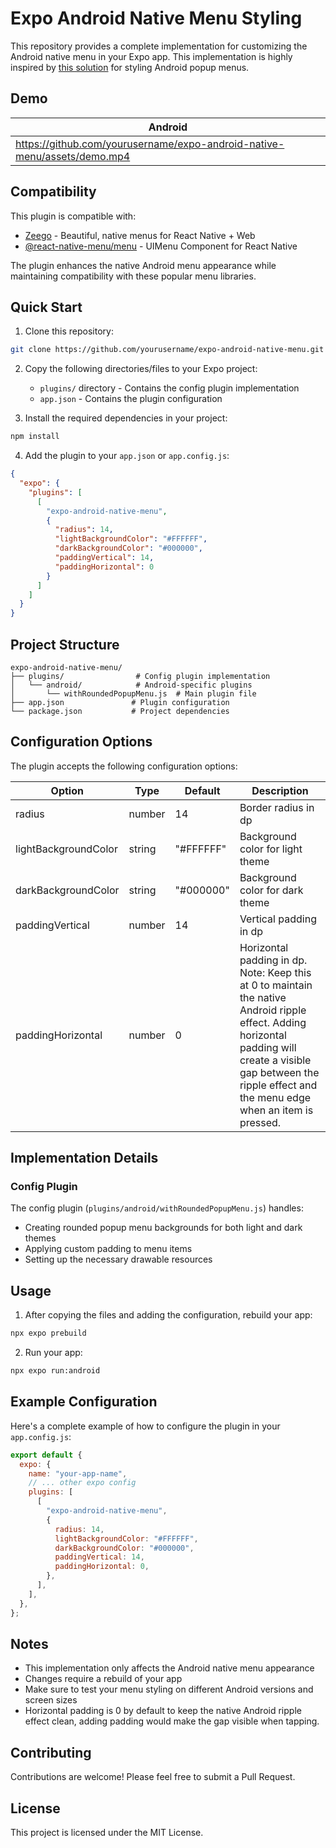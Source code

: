 # Expo Android Native Menu Styling

This repository provides a complete implementation for customizing the Android native menu in your Expo app. This implementation is highly inspired by [this solution](https://github.com/react-native-menu/menu/issues/58#issuecomment-806530467) for styling Android popup menus.

## Demo

| Android                                                                  |
| ------------------------------------------------------------------------ |
| https://github.com/yourusername/expo-android-native-menu/assets/demo.mp4 |

## Compatibility

This plugin is compatible with:

- [Zeego](https://zeego.dev/) - Beautiful, native menus for React Native + Web
- [@react-native-menu/menu](https://github.com/react-native-menu/menu) - UIMenu Component for React Native

The plugin enhances the native Android menu appearance while maintaining compatibility with these popular menu libraries.

## Quick Start

1. Clone this repository:

```bash
git clone https://github.com/yourusername/expo-android-native-menu.git
```

2. Copy the following directories/files to your Expo project:

   - `plugins/` directory - Contains the config plugin implementation
   - `app.json` - Contains the plugin configuration

3. Install the required dependencies in your project:

```bash
npm install
```

4. Add the plugin to your `app.json` or `app.config.js`:

```json
{
  "expo": {
    "plugins": [
      [
        "expo-android-native-menu",
        {
          "radius": 14,
          "lightBackgroundColor": "#FFFFFF",
          "darkBackgroundColor": "#000000",
          "paddingVertical": 14,
          "paddingHorizontal": 0
        }
      ]
    ]
  }
}
```

## Project Structure

```
expo-android-native-menu/
├── plugins/                # Config plugin implementation
│   └── android/            # Android-specific plugins
│       └── withRoundedPopupMenu.js  # Main plugin file
├── app.json               # Plugin configuration
└── package.json           # Project dependencies
```

## Configuration Options

The plugin accepts the following configuration options:

| Option               | Type   | Default   | Description                                                                                                                                                                                                           |
| -------------------- | ------ | --------- | --------------------------------------------------------------------------------------------------------------------------------------------------------------------------------------------------------------------- |
| radius               | number | 14        | Border radius in dp                                                                                                                                                                                                   |
| lightBackgroundColor | string | "#FFFFFF" | Background color for light theme                                                                                                                                                                                      |
| darkBackgroundColor  | string | "#000000" | Background color for dark theme                                                                                                                                                                                       |
| paddingVertical      | number | 14        | Vertical padding in dp                                                                                                                                                                                                |
| paddingHorizontal    | number | 0         | Horizontal padding in dp. Note: Keep this at 0 to maintain the native Android ripple effect. Adding horizontal padding will create a visible gap between the ripple effect and the menu edge when an item is pressed. |

## Implementation Details

### Config Plugin

The config plugin (`plugins/android/withRoundedPopupMenu.js`) handles:

- Creating rounded popup menu backgrounds for both light and dark themes
- Applying custom padding to menu items
- Setting up the necessary drawable resources

## Usage

1. After copying the files and adding the configuration, rebuild your app:

```bash
npx expo prebuild
```

2. Run your app:

```bash
npx expo run:android
```

## Example Configuration

Here's a complete example of how to configure the plugin in your `app.config.js`:

```javascript
export default {
  expo: {
    name: "your-app-name",
    // ... other expo config
    plugins: [
      [
        "expo-android-native-menu",
        {
          radius: 14,
          lightBackgroundColor: "#FFFFFF",
          darkBackgroundColor: "#000000",
          paddingVertical: 14,
          paddingHorizontal: 0,
        },
      ],
    ],
  },
};
```

## Notes

- This implementation only affects the Android native menu appearance
- Changes require a rebuild of your app
- Make sure to test your menu styling on different Android versions and screen sizes
- Horizontal padding is 0 by default to keep the native Android ripple effect clean, adding padding would make the gap visible when tapping.

## Contributing

Contributions are welcome! Please feel free to submit a Pull Request.

## License

This project is licensed under the MIT License.
